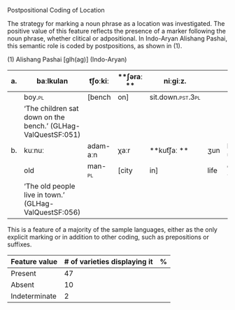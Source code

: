 Postpositional Coding of Location

The strategy for marking a noun phrase as a location was investigated.
The positive value of this feature reflects the presence of a marker
following the noun phrase, whether clitical or adpositional. In
Indo-Aryan Alishang Pashai, this semantic role is coded by
postpositions, as shown in (1).

(1) <span id="_Ref12281344" class="anchor"></span>Alishang Pashai
    \[glh(ag)\] (Indo-Aryan)

| a.  | baːlkulan                                                    | t͡ʃoːkiː                                              | **ʃəraː ** | niːgiːz.                                                       |      |                                                          |
|-----|--------------------------------------------------------------|------------------------------------------------------|------------|----------------------------------------------------------------|------|----------------------------------------------------------|
|     | boy.<span style="font-variant:small-caps;">pl</span>         | \[bench                                              | on\]       | sit.down.<span style="font-variant:small-caps;">pst.3pl</span> |      |                                                          |
|     | ‘The children sat down on the bench.’ (GLHag-ValQuestSF:051) |
| b.  | kuːnuː                                                       | adam-aːn                                             | χaːr       | **kut͡ʃaː **                                                    | ʒun  | kət-un.                                                  |
|     | old                                                          | man-<span style="font-variant:small-caps;">pl</span> | \[city     | in\]                                                           | life | do.<span style="font-variant:small-caps;">prs-3pl</span> |
|     | ‘The old people live in town.’ (GLHag-ValQuestSF:056)        |

This is a feature of a majority of the sample languages, either as the
only explicit marking or in addition to other coding, such as
prepositions or suffixes.

| Feature value | \# of varieties displaying it | %   |
|---------------|-------------------------------|-----|
| Present       | 47                            |     |
| Absent        | 10                            |     |
| Indeterminate | 2                             |     |


